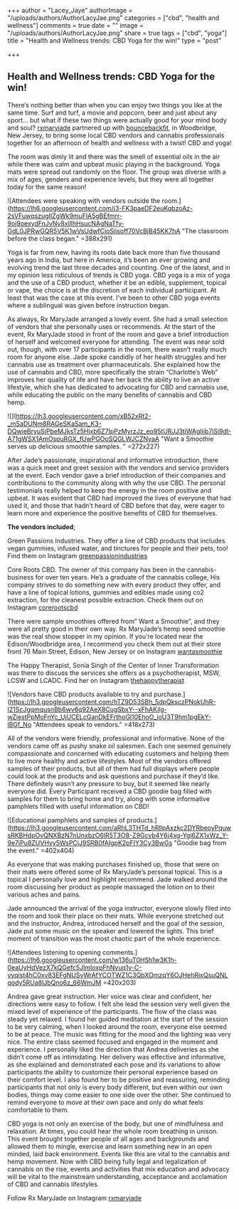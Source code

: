 +++
author = "Lacey_Jaye"
authorImage = "/uploads/authors/AuthorLacyJae.png"
categories = ["cbd", "health and wellness"]
comments = true
date = ""
image = "/uploads/authors/AuthorLacyJae.png"
share = true
tags = ["cbd", "yoga"]
title = "Health and Wellness trends: CBD Yoga for the win!"
type = "post"

+++
## **Health and Wellness trends: CBD Yoga for the win!**

There’s nothing better than when you can enjoy two things you like at the same time. Surf and turf, a movie and popcorn, beer and just about any sport… but what if these two things were actually good for your mind body and soul? [rxmaryjade](https://www.rxmaryjade.com/ "https://www.Rxmaryjade.com/") partnered up with [bouncebackfit](https://www.bouncebackfit.com/ "https://www.bouncebackfit.com/"), in Woodbridge, New Jersey, to bring some local CBD vendors and cannabis professionals together for an afternoon of health and wellness with a twist! CBD and yoga!

The room was dimly lit and there was the smell of essential oils in the air while there was calm and upbeat music playing in the background. Yoga mats were spread out randomly on the floor. The group was diverse with a mix of ages, genders and experience levels, but they were all together today for the same reason!

![Attendees were speaking with vendors outside the room.](https://lh6.googleusercontent.com/j3-FK3paeDF2euKqbzoAz-2sVFuwqszugIIZgWk9muFlA5gBEfmrr-9oj9oexydFnJvNy8xlllhHsucNAgNaTfy-GdL0JPRwGQR5V5K1wVsUdwfCioSjisoff70VcBjB45KK7hA "The classroom before the class began." =388x291)

Yoga is far from new, having its roots date back more than five thousand years ago in India, but here in America, it’s been an ever growing and evolving trend the last three decades and counting. One of the latest, and in my opinion less ridiculous of trends is CBD yoga. CBD yoga is a mix of yoga and the use of a CBD product, whether it be an edible, supplement, topical or vape, the choice is at the discretion of each individual participant. At least that was the case at this event. I’ve been to other CBD yoga events where a sublingual was given before instruction began.

As always, Rx MaryJade arranged a lovely event. She had a small selection of vendors that she personally uses or recommends. At the start of the event, Rx MaryJade stood in front of the room and gave a brief introduction of herself and welcomed everyone for attending. The event was near sold out, though, with over 17 participants in the room, there wasn’t really much room for anyone else. Jade spoke candidly of her health struggles and her cannabis use as treatment over pharmaceuticals. She explained how the use of cannabis and CBD, more specifically the strain “Charlotte’s Web” improves her quality of life and have her back the ability to live an active lifestyle, which she has dedicated to advocating for CBD and cannabis use, while educating the public on the many benefits of cannabis and CBD hemp.

![](https://lh3.googleusercontent.com/xB52xRt2-_mSaDUNm8RAGeSKaSam_K3-DQwieBryuSjPbeMJksTz5Hjxb6Z7IpPzMyrzJz_eo95tURJJ3tiWAgIiib7iSi9dI-A71gWSX1AmOspuRGX_fUwPGOoSQGLWJCZNyaA "Want a Smoothie serves up delicious smoothie samples. " =272x227)

After Jade’s passionate, inspirational and informative introduction, there was a quick meet and greet session with the vendors and service providers at the event. Each vendor gave a brief introduction of their companies and contributions to the community along with why the use CBD. The personal testimonials really helped to keep the energy in the room positive and upbeat. It was evident that CBD had improved the lives of everyone that had used it, and those that hadn’t heard of CBD before that day, were eager to learn more and experience the positive benefits of CBD for themselves.

**The vendors included**;

Green Passions Industries. They offer a line of CBD products that includes vegan gummies, infused water, and tinctures for people and their pets, too! Find them on Instagram [greenpassionindustries](https://instagram.com/greenpassionindustries?utm_source=ig_profile_share&igshid=9lczv0yrimeq "https://instagram.com/greenpassionindustries?utm_source=ig_profile_share&igshid=9lczv0yrimeq")

Core Roots CBD. The owner of this company has been in the cannabis- business for over ten years. He’s a graduate of the cannabis college, His company strives to do something new with every product they offer, and have a line of topical lotions, gummies and edibles made using co2 extraction, for the cleanest possible extraction. Check them out on Instagram [corerootscbd](https://instagram.com/corerootscbd?utm_source=ig_profile_share&igshid=176we1ws7a5e3 "https://instagram.com/corerootscbd?utm_source=ig_profile_share&igshid=176we1ws7a5e3")

There were sample smoothies offered from” Want a Smoothie”, and they were all pretty good in their own way. Rx MaryJade’s hemp seed smoothie was the real show stopper in my opinion. If you’re located near the Edison/Woodbridge area, I recommend you check them out at their store front 76 Main Street, Edison, New Jersey or on Instagram [wantasmoothie](https://instagram.com/wantasmoothie?utm_source=ig_profile_share&igshid=1vv7oni10uqtp "https://instagram.com/wantasmoothie?utm_source=ig_profile_share&igshid=1vv7oni10uqtp")

The Happy Therapist, Sonia Singh of the Center of Inner Transformation was there to discuss the services she offers as a psychotherapist, MSW, LCSW and LCADC. Find her on Instagram [thehappytherapist](https://instagram.com/thehappytherapist?utm_source=ig_profile_share&igshid=l0jbcafhhiwe "https://instagram.com/thehappytherapist?utm_source=ig_profile_share&igshid=l0jbcafhhiwe")

![Vendors have CBD products available to try and purchase.](https://lh3.googleusercontent.com/hTZ9D53SBh_5dpQksczPNokUhR-I21ScJgqmqusnBb6wv6q92AeX8CugSbxY--xFhAKilg-wZiestPpMoFnYc_UjUCELcGanDkEFrthoGl10EhoO_ioU3T9hm1pgEkY-lBGf_No "Attendees speak to vendors." =418x273)

All of the vendors were friendly, professional and informative. None of the vendors came off as pushy snake oil salesmen. Each one seemed genuinely compassionate and concerned with educating customers and helping them to live more healthy and active lifestyles. Most of the vendors offered samples of their products, but all of them had full displays where people could look at the products and ask questions and purchase if they’d like. There definitely wasn’t any pressure to buy, but it seemed like nearly everyone did. Every Participant received a CBD goodie bag filled with samples for them to bring home and try, along with some informative pamphlets filled with useful information on CBD!

![Educational pamphlets and samples of products.](https://lh3.googleusercontent.com/aRhL3THTd_hRIlpAxzkc2DYRbeoyPquwsRKBHdpOvQNXBzN7nUnxbzO6lR5T3O8-Z9Gcvb4Y6j4xg-Ygi6ZX1xWz_Y-9e7jPu8ZUVHvy5WsPCjJ9SRB0fAIgpK2pFIY3Cy3BwGs "Goodie bag from the event." =402x404)

As everyone that was making purchases finished up, those that were on their mats were offered some of Rx MaryJade’s personal topical. This is a topical I personally love and highlight recommend. Jade walked around the room discussing her product as people massaged the lotion on to their various aches and pains.

Jade announced the arrival of the yoga instructor, everyone slowly filed into the room and took their place on their mats. While everyone stretched out and the instructor, Andrea, introduced herself and the goal of the session, Jade put some music on the speaker and lowered the lights. This brief moment of transition was the most chaotic part of the whole experience.

![Attendees listening to opening comments.](https://lh6.googleusercontent.com/w136uT0HSh1w3K1h-0eaUyHdVezX7kQGefc5JImloxpFhNvuq1y-C-yyqist4hC0xv83EFgNUSyWrAfYCOTWZ1C3QbXOmzqY6OJHehRjxQsuQNLqody5RUa8lJbQno6z_66WmJM =420x203)

Andrea gave great instruction. Her voice was clear and confident, her directions were easy to follow. I felt she lead the session very well given the mixed level of experience of the participants. The flow of the class was steady yet relaxed. I found her guided meditation at the start of the session to be very calming, when I looked around the room, everyone else seemed to be at peace. The music was fitting for the mood and the lighting was very nice. The entire class seemed focused and engaged in the moment and experience. I personally liked the direction that Andrea deliveries as she didn’t come off as intimidating. Her delivery was effective and informative, as she explained and demonstrated each pose and its variations to allow participants the ability to customize their personal experience based on their comfort level. I also found her to be positive and reassuring, reminding participants that not only is every body different, but even within our own bodies, things may come easier to one side over the other. She continued to remind everyone to move at their own pace and only do what feels comfortable to them.

CBD yoga is not only an exercise of the body, but one of mindfulness and relaxation. At times, you could hear the whole room breathing in unison. This event brought together people of all ages and backgrounds and allowed them to mingle, exercise and learn something new in an open minded, laid back environment. Events like this are vital to the cannabis and hemp movement. Now with CBD being fully legal and legalization of cannabis on the rise, events and activities that mix education and advocacy will be vital to the mainstream understanding, acceptance and acclamation of CBD and cannabis lifestyles.

Follow Rx MaryJade on Instagram  [rxmaryjade](https://instagram.com/rxmaryjade?utm_source=ig_profile_share&igshid=q9wyhucrisi8 "https://instagram.com/rxmaryjade?utm_source=ig_profile_share&igshid=q9wyhucrisi8")